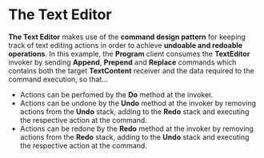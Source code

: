 # The Text Editor

**The Text Editor** makes use of the **command design pattern** for keeping track of text editing actions in order to
achieve **undoable and redoable operations**. In this example, the **Program** client consumes the **TextEditor**
invoker by sending **Append**, **Prepend** and **Replace** commands which contains both the target **TextContent**
receiver and the data required to the command execution, so that...

- Actions can be perfomed by the **Do** method at the invoker.
- Actions can be undone by the **Undo** method at the invoker by removing actions from the **Undo** stack, adding to the
  **Redo** stack and executing the respective action at the command.
- Actions can be redone by the **Redo** method at the invoker by removing actions from the **Redo** stack, adding to the
  **Undo** stack and executing the respective action at the command.
